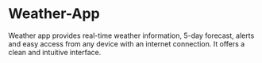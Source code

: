 # Weather-App
Weather app provides real-time weather information, 5-day forecast, alerts and easy access from any device with an internet connection. It offers a clean and intuitive interface.
